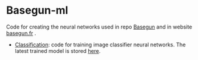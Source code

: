 # Basegun-ml

Code for creating the neural networks used in repo [Basegun](https://github.com/datalab-mi/Basegun) and in website [basegun.fr](http://basegun.fr/) .
* [Classification](https://github.com/datalab-mi/Basegun-ml/blob/master/classification/README.md): code for training image classifier neural networks. The latest trained model is stored [here](https://storage.gra.cloud.ovh.net/v1/AUTH_df731a99a3264215b973b3dee70a57af/basegun-public/models/EffB4_2022-03-02_08/EffB4_2022-03-02_08.pth).